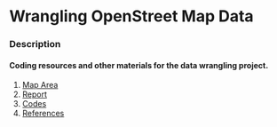 # Wrangling OpenStreet Map Data
 
### Description
#### Coding resources and other materials for the data wrangling project.
1. [Map Area](https://mapzen.com/data/metro-extracts/metro/vancouver_canada/)
2. [Report](https://github.com/watseob/Project_Open_Street_Map/blob/master/Project_Report.ipynb)
3. [Codes](https://github.com/watseob/Project_Open_Street_Map/tree/master/codes)
4. [References](https://github.com/watseob/Project_Open_Street_Map/blob/master/codes/refer.md)
